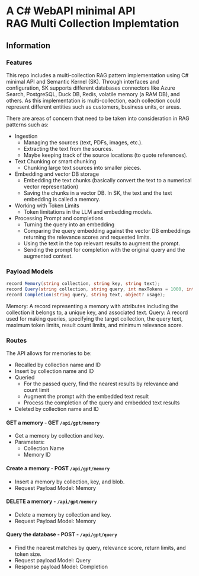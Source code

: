 # A C# WebAPI minimal API<br/>RAG Multi Collection Implemtation

## Information

### Features

This repo includes a multi-collection RAG pattern implementation using C# minimal API and Semantic Kernel (SK). Through interfaces and configuration, SK supports different databases connectors like Azure Search, PostgreSQL, Duck DB, Redis, volatile memory (a RAM DB), and others. As this implementation is multi-collection, each collection could represent different entities such as customers, business units, or areas. 

There are areas of concern that need to be taken into consideration in RAG patterns such as:

- Ingestion
  -	Managing the sources (text, PDFs, images, etc.).
  -	Extracting the text from the sources.
  -	Maybe keeping track of the source locations (to quote references).
- Text Chunking or smart chunking
  -	Chunking large text sources into smaller pieces.
- Embedding and vector DB storage
  - Embedding the text chunks (basically convert the text to a numerical vector representation)
  - Saving the chunks in a vector DB. In SK, the text and the text embedding is called a memory.
- Working with Token Limits
  -	Token limitations in the LLM and embedding models.
- Processing Prompt and completions
  -	Turning the query into an embedding
  -	Comparing the query embedding against the vector DB embeddings returning the relevance scores and requested limits.
  -	Using the text in the top relevant results to augment the prompt.
  -	Sending the prompt for completion with the original query and the augmented context.



### Payload Models

```c#
record Memory(string collection, string key, string text);
record Query(string collection, string query, int maxTokens = 1000, int limit = 3, double minRelevanceScore = 0.77);
record Completion(string query, string text, object? usage);
```

Memory: A record representing a memory with attributes including the collection it belongs to, a unique key, and associated text.
Query: A record used for making queries, specifying the target collection, the query text, maximum token limits, result count limits, and minimum relevance score.

### Routes

The API allows for memories to be:

- Recalled by collection name and ID
- Insert by collection name and ID
- Queried
  - For the passed query, find the nearest results by relevance and count limit
  - Augment the prompt with the embedded text result
  - Process the completion of the query and embedded text results
- Deleted by collection name and ID

#### GET a memory - GET `/api/gpt/memory`

- Get a memory by collection and key.
- Parameters:
  - Collection Name
  - Memory ID

#### Create a memory - POST `/api/gpt/memory`

- Insert a memory by collection, key, and blob.
- Request Payload Model: Memory

#### DELETE a memory - `/api/gpt/memory`

- Delete a memory by collection and key.
- Request Payload Model: Memory

#### Query the database - POST - `/api/gpt/query`

- Find the nearest matches by query, relevance score, return limits, and token size.
- Request payload Model: Query
- Response payload Model: Completion
